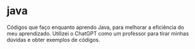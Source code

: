 # java
 Códigos que faço enquanto aprendo Java, para melhorar a eficiência do meu aprendizado. Utilizei o ChatGPT como um professor para tirar minhas dúvidas e obter exemplos de códigos.
